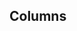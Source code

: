 ## Columns

<!-- <values.columns> -->

<!-- </values.columns> -->

<!-- <variants.columns> -->

<!-- </variants.columns> -->